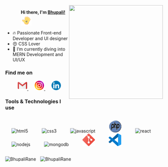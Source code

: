    <img align="right" src="Images/developer.gif" width="300" height="300">

   <p style="margin-left: 50px">
     <b>Hi there, I'm <a href="https://github.com/BhupaliRane">Bhupali!</a></b>
     <img src="Images/hii.gif" align="center" style="display:flex;" width="35" height="35">  
   </p>



   - 🔥 Passionate Front-end Developer and UI designer
   - 😍 CSS Lover
   - 🌱 I’m currently diving into MERN Development and UI/UX

   ### Find me on
   <div align="left" style="padding-left: 20px;">
     <a href="mailto:ranebhupali23@gmail.com">
       <img src="Images\gmail.png" style="padding-left: 20px; width="30" height="30"/>
     </a>
     <a  href="https://www.instagram.com/bhupalirane/">
       <img src="Images\instagram.png" style="padding-left: 20px; width="30" height="30"/>
     </a>
     <a href="www.linkedin.com/in/bhupali-rane-3693a11b0">
       <img src="Images\linkedin.png" style="padding-left: 20px; width="30" height="30"/>
     </a>
   </div>

   ### Tools & Technologies I use
   <p style="margin: 30px 0;">
     <img src="https://devicons.github.io/devicon/devicon.git/icons/html5/html5-original-wordmark.svg" style="margin: 0 20px;" alt="html5" width="40" height="40"/> 
     <img src="https://devicons.github.io/devicon/devicon.git/icons/css3/css3-original-wordmark.svg" style="margin: 0 20px;" alt="css3" width="40" height="40"/> 
     <img src="https://devicons.github.io/devicon/devicon.git/icons/javascript/javascript-original.svg" style="margin: 0 20px;" alt="javascript" width="40" height="40"/> 
     <img src="Images\php.png" style="margin: 0 20px;" alt="php" width="40" height="40"/>
     <img src="https://devicons.github.io/devicon/devicon.git/icons/react/react-original-wordmark.svg" style="margin: 0 20px;" alt="react" width="40" height="40"/> 
     <img src="https://devicons.github.io/devicon/devicon.git/icons/nodejs/nodejs-original-wordmark.svg" style="margin: 0 20px;" alt="nodejs" width="40" height="40"/> 
     <img src="https://devicons.github.io/devicon/devicon.git/icons/mongodb/mongodb-original-wordmark.svg" style="margin: 0 20px;" alt="mongodb" width="40" height="40"/> 
     <img src="Images\git.png" style="margin: 0 20px;" alt="git" width="40" height="40"/>
     <img src="Images\visual-studio-code.png" style="margin: 0 20px;" alt="vscode" width="40" height="40"/>
   </p>

   <img style="margin-right: 10px" src="https://github-readme-stats.vercel.app/api/top-langs/?username=BhupaliRane&layout=compact&&theme=radical" alt="BhupaliRane" />

   <img src="https://github-readme-stats.vercel.app/api?username=BhupaliRane&show_icons=true&hide_border=true&include_all_commits=true&count_private=true&theme=radical" alt="BhupaliRane" />
